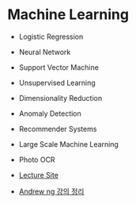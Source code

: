 # Machine Learning

* Logistic Regression

* Neural Network

* Support Vector Machine

* Unsupervised Learning

* Dimensionality Reduction

* Anomaly Detection

* Recommender Systems

* Large Scale Machine Learning

* Photo OCR

* [Lecture Site](https://wikidocs.net/book/587)
* [Andrew ng 강의 정리](https://www.slideshare.net/freepsw/coursera-machine-learning-by-andrew-ng)

